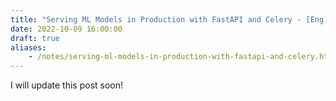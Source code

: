 ```yaml
---
title: "Serving ML Models in Production with FastAPI and Celery - [Eng]"
date: 2022-10-09 16:00:00
draft: true
aliases:
    - /notes/serving-ml-models-in-production-with-fastapi-and-celery.html
---
```


I will update this post soon!
